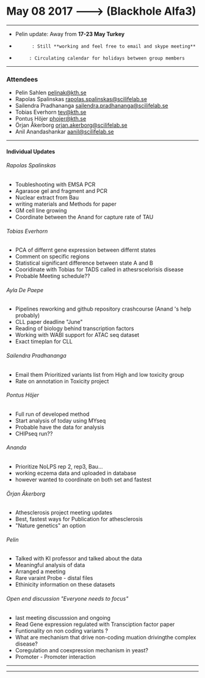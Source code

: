 
# May 08 2017 ---> (Blackhole Alfa3)
___
* Pelin update: Away from **17-23 May Turkey**
 *           : Still **working and feel free to email and skype meeting** 
  *          : Circulating calendar for holidays between group members
___

### Attendees
* Pelin Sahlen pelinak@kth.se
* Rapolas Spalinskas rapolas.spalinskas@scilifelab.se
* Sailendra Pradhananga sailendra.pradhananga@scilifelab.se
* Tobias Everhorn tev@kth.se
* Pontus Höjer phojer@kth.se  
* Örjan Åkerborg orjan.akerborg@scilifelab.se
* Anil Anandashankar aanil@scilifelab.se
___

#### Individual Updates

###### Rapolas Spalinskas

* Toubleshooting with EMSA PCR
* Agarasoe gel and fragment and PCR
* Nuclear extract from Bau 
* writing materials and Methods for paper 
* GM cell line growing
* Coordinate between the Anand for capture rate of TAU

###### Tobias Everhorn
* PCA of differnt gene expression between differnt states
* Comment on specific regions
* Statistical significant difference between state A and B
* Cooridinate with Tobias for TADS called in athesrscelorisis disease
* Probable Meeting schedule??

###### Ayla De Paepe

* Pipelines reworking and github repository crashcourse (Anand 's help probably)
* CLL paper deadline "June"
* Reading of biology behind transcription factors 
* Working with WABI support for ATAC seq dataset 
* Exact timeplan for CLL 

###### Sailendra Pradhananga 

* Email them Prioritized variants list from High and low toxicity group
* Rate on annotation in Toxicity project

###### Pontus Höjer
* Full run of developed method
* Start analysis of today using MYseq
* Probable have the data for analysis
* CHIPseq run??

###### Ananda
* Prioritize NoLPS rep 2, rep3, Bau...
* working eczema data and uploaded in database
* however wanted to coordinate on both set and fastest


###### Örjan Åkerborg 
 * Athesclerosis project meeting updates
 * Best, fastest ways for Publication for athesclerosis
 * "Nature genetics" an option

######  Pelin

* Talked with KI professor and talked about the data
* Meaningful analysis of data
* Arranged a meeting 
* Rare varaint Probe - distal files
* Ethinicity information on these datasets


###### Open end discussion "Everyone needs to focus"
* last meeting discusssion and ongoing
* Read Gene expression regulated with Transciption factor paper
* Funtionality on non coding variants ?
* What are mechanism that drive non-coding muation drivingthe complex disease?
* Coregulation and coexpression mechanism in yeast?
* Promoter - Promoter interaction
___

___
